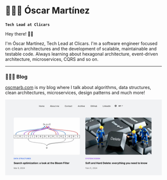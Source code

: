 # 🙋🏻‍♂️ Óscar Martínez

**`Tech Lead at Clicars`**

Hey there! 👋🏻

I'm Óscar Martínez, Tech Lead at Clicars. I'm a software engineer focused on clean architectures and the development of
scalable, maintainable and testable code. Always learning about hexagonal architecture, event-driven architecture,
microservices, CQRS and so on.

---

### 👨🏻‍💻 Blog

<a href="https://oscmarb.com">oscmarb.com</a> is my blog where I talk about algorithms, data structures, clean architectures,
microservices, design patterns and much more!

<a href="https://oscmarb.com">
<img src="./blog-image.webp" alt="Óscar Martínez blog" />
</a>
